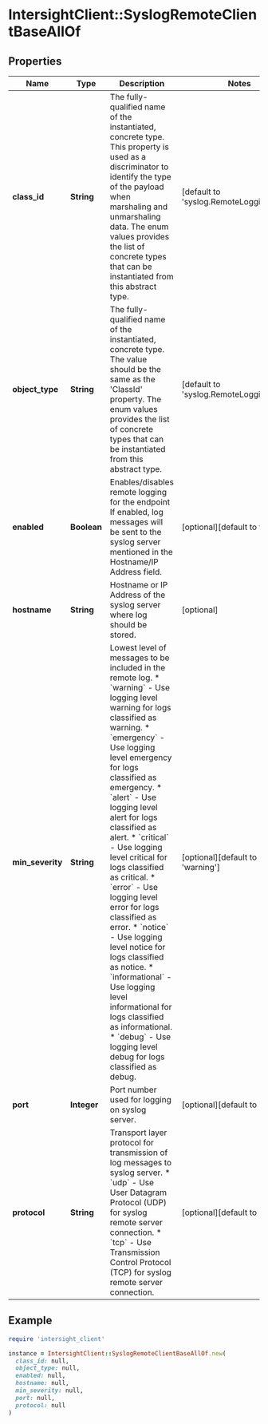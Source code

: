 # IntersightClient::SyslogRemoteClientBaseAllOf

## Properties

| Name | Type | Description | Notes |
| ---- | ---- | ----------- | ----- |
| **class_id** | **String** | The fully-qualified name of the instantiated, concrete type. This property is used as a discriminator to identify the type of the payload when marshaling and unmarshaling data. The enum values provides the list of concrete types that can be instantiated from this abstract type. | [default to &#39;syslog.RemoteLoggingClient&#39;] |
| **object_type** | **String** | The fully-qualified name of the instantiated, concrete type. The value should be the same as the &#39;ClassId&#39; property. The enum values provides the list of concrete types that can be instantiated from this abstract type. | [default to &#39;syslog.RemoteLoggingClient&#39;] |
| **enabled** | **Boolean** | Enables/disables remote logging for the endpoint If enabled, log messages will be sent to the syslog server mentioned in the Hostname/IP Address field. | [optional][default to true] |
| **hostname** | **String** | Hostname or IP Address of the syslog server where log should be stored. | [optional] |
| **min_severity** | **String** | Lowest level of messages to be included in the remote log. * &#x60;warning&#x60; - Use logging level warning for logs classified as warning. * &#x60;emergency&#x60; - Use logging level emergency for logs classified as emergency. * &#x60;alert&#x60; - Use logging level alert for logs classified as alert. * &#x60;critical&#x60; - Use logging level critical for logs classified as critical. * &#x60;error&#x60; - Use logging level error for logs classified as error. * &#x60;notice&#x60; - Use logging level notice for logs classified as notice. * &#x60;informational&#x60; - Use logging level informational for logs classified as informational. * &#x60;debug&#x60; - Use logging level debug for logs classified as debug. | [optional][default to &#39;warning&#39;] |
| **port** | **Integer** | Port number used for logging on syslog server. | [optional][default to 514] |
| **protocol** | **String** | Transport layer protocol for transmission of log messages to syslog server. * &#x60;udp&#x60; - Use User Datagram Protocol (UDP) for syslog remote server connection. * &#x60;tcp&#x60; - Use Transmission Control Protocol (TCP) for syslog remote server connection. | [optional][default to &#39;udp&#39;] |

## Example

```ruby
require 'intersight_client'

instance = IntersightClient::SyslogRemoteClientBaseAllOf.new(
  class_id: null,
  object_type: null,
  enabled: null,
  hostname: null,
  min_severity: null,
  port: null,
  protocol: null
)
```

